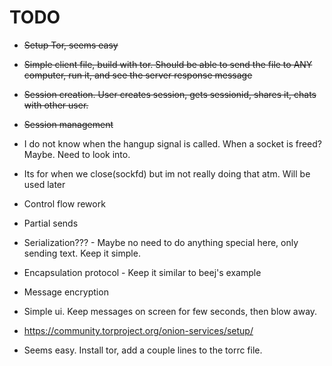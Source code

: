# TODO
- ~~Setup Tor, seems easy~~
- ~~Simple client file, build with tor. Should be able to send the file to ANY computer, run it, and see the server response message~~
- ~~Session creation. User creates session, gets sessionid, shares it, chats with other user.~~

- ~~Session management~~
- I do not know when the hangup signal is called. When a socket is freed? Maybe. Need to look into.
- Its for when we close(sockfd) but im not really doing that atm. Will be used later
- Control flow rework
- Partial sends
- Serialization??? - Maybe no need to do anything special here, only sending text. Keep it simple.
- Encapsulation protocol - Keep it similar to beej's example
- Message encryption
- Simple ui. Keep messages on screen for few seconds, then blow away.





- https://community.torproject.org/onion-services/setup/
- Seems easy. Install tor, add a couple lines to the torrc file.



